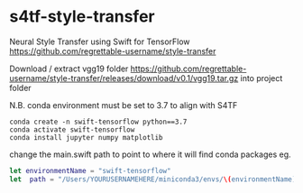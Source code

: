 # s4tf-style-transfer
Neural Style Transfer using Swift for TensorFlow
https://github.com/regrettable-username/style-transfer


Download / extract vgg19 folder https://github.com/regrettable-username/style-transfer/releases/download/v0.1/vgg19.tar.gz into project folder    

N.B. conda environment must be set to 3.7 to align with S4TF
```shell
conda create -n swift-tensorflow python==3.7
conda activate swift-tensorflow
conda install jupyter numpy matplotlib
```

change the main.swift path to point to where it will find conda packages eg.   

```swift
let environmentName = "swift-tensorflow"
let  path = "/Users/YOURUSERNAMEHERE/miniconda3/envs/\(environmentName)/lib/python3.7/site-packages/"    
```



